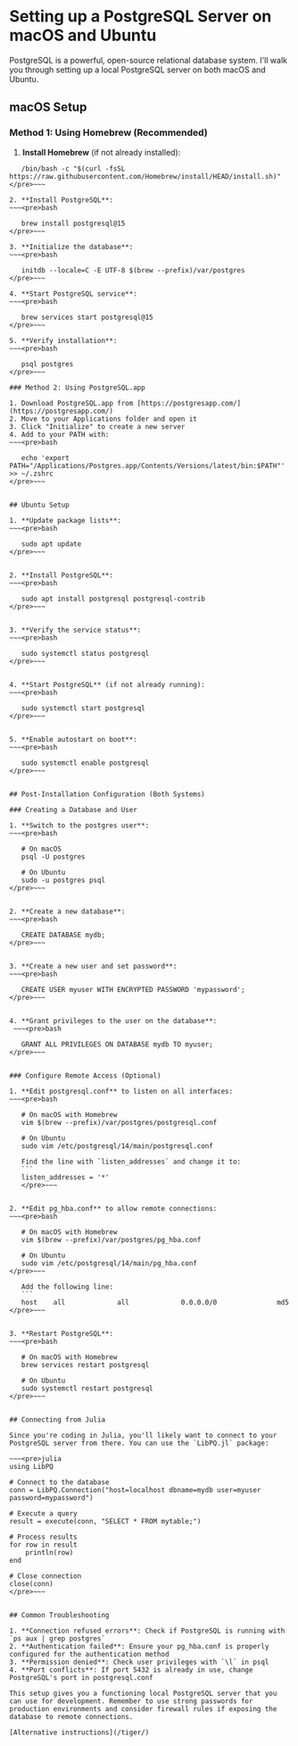 # Setting up a PostgreSQL Server on macOS and Ubuntu

PostgreSQL is a powerful, open-source relational database system. I'll walk you through setting up a local PostgreSQL server on both macOS and Ubuntu.

## macOS Setup

### Method 1: Using Homebrew (Recommended)

1. **Install Homebrew** (if not already installed):
~~~<pre>bash
   /bin/bash -c "$(curl -fsSL https://raw.githubusercontent.com/Homebrew/install/HEAD/install.sh)"
</pre>~~~

2. **Install PostgreSQL**:
~~~<pre>bash

   brew install postgresql@15
</pre>~~~

3. **Initialize the database**:
~~~<pre>bash

   initdb --locale=C -E UTF-8 $(brew --prefix)/var/postgres
</pre>~~~

4. **Start PostgreSQL service**:
~~~<pre>bash

   brew services start postgresql@15
</pre>~~~

5. **Verify installation**:
~~~<pre>bash

   psql postgres
</pre>~~~

### Method 2: Using PostgreSQL.app

1. Download PostgreSQL.app from [https://postgresapp.com/](https://postgresapp.com/)
2. Move to your Applications folder and open it
3. Click "Initialize" to create a new server
4. Add to your PATH with:
~~~<pre>bash

   echo 'export PATH="/Applications/Postgres.app/Contents/Versions/latest/bin:$PATH"' >> ~/.zshrc
</pre>~~~


## Ubuntu Setup

1. **Update package lists**:
~~~<pre>bash

   sudo apt update
</pre>~~~


2. **Install PostgreSQL**:
~~~<pre>bash

   sudo apt install postgresql postgresql-contrib
</pre>~~~


3. **Verify the service status**:
~~~<pre>bash

   sudo systemctl status postgresql
</pre>~~~


4. **Start PostgreSQL** (if not already running):
~~~<pre>bash

   sudo systemctl start postgresql
</pre>~~~


5. **Enable autostart on boot**:
~~~<pre>bash

   sudo systemctl enable postgresql
</pre>~~~


## Post-Installation Configuration (Both Systems)

### Creating a Database and User

1. **Switch to the postgres user**:
~~~<pre>bash

   # On macOS
   psql -U postgres
   
   # On Ubuntu
   sudo -u postgres psql
</pre>~~~


2. **Create a new database**:
~~~<pre>bash

   CREATE DATABASE mydb;
</pre>~~~


3. **Create a new user and set password**:
~~~<pre>bash

   CREATE USER myuser WITH ENCRYPTED PASSWORD 'mypassword';
</pre>~~~


4. **Grant privileges to the user on the database**:
 ~~~<pre>bash

   GRANT ALL PRIVILEGES ON DATABASE mydb TO myuser;
</pre>~~~


### Configure Remote Access (Optional)

1. **Edit postgresql.conf** to listen on all interfaces:
~~~<pre>bash

   # On macOS with Homebrew
   vim $(brew --prefix)/var/postgres/postgresql.conf
   
   # On Ubuntu
   sudo vim /etc/postgresql/14/main/postgresql.conf

   Find the line with `listen_addresses` and change it to:
   ```
   listen_addresses = '*'
   </pre>~~~


2. **Edit pg_hba.conf** to allow remote connections:
~~~<pre>bash

   # On macOS with Homebrew
   vim $(brew --prefix)/var/postgres/pg_hba.conf
   
   # On Ubuntu
   sudo vim /etc/postgresql/14/main/pg_hba.conf
</pre>~~~

   Add the following line:
   ```
   host    all             all             0.0.0.0/0               md5
</pre>~~~


3. **Restart PostgreSQL**:
~~~<pre>bash

   # On macOS with Homebrew
   brew services restart postgresql
   
   # On Ubuntu
   sudo systemctl restart postgresql
</pre>~~~


## Connecting from Julia

Since you're coding in Julia, you'll likely want to connect to your PostgreSQL server from there. You can use the `LibPQ.jl` package:

~~~<pre>julia
using LibPQ

# Connect to the database
conn = LibPQ.Connection("host=localhost dbname=mydb user=myuser password=mypassword")

# Execute a query
result = execute(conn, "SELECT * FROM mytable;")

# Process results
for row in result
    println(row)
end

# Close connection
close(conn)
</pre>~~~


## Common Troubleshooting

1. **Connection refused errors**: Check if PostgreSQL is running with `ps aux | grep postgres`
2. **Authentication failed**: Ensure your pg_hba.conf is properly configured for the authentication method
3. **Permission denied**: Check user privileges with `\l` in psql
4. **Port conflicts**: If port 5432 is already in use, change PostgreSQL's port in postgresql.conf

This setup gives you a functioning local PostgreSQL server that you can use for development. Remember to use strong passwords for production environments and consider firewall rules if exposing the database to remote connections.

[Alternative instructions](/tiger/)